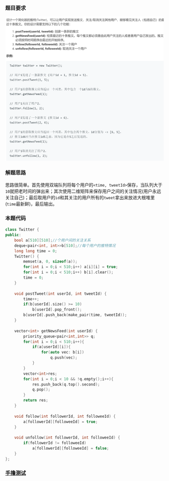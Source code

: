 ### 题目要求

![](pic/355.png)

### 解题思路

思路很简单。首先使用双端队列将每个用户的`<time, tweetId>`保存，当队列大于`10`就把老时间的弹出来；其次使用二维矩阵来保存用户之间的关注情况(用户永远关注自己)；最后取用户的`id`和其关注的用户所有的`tweet`拿出来放进大根堆里(`time`最新鲜)，最后输出。

### 本题代码

```c++
class Twitter {
public:
    bool a[510][510];//个用户间的关注关系
    deque<pair<int, int>>b[510];//每个用户的推特情况
    long long time = 0;
    Twitter() {
        memset(a, 0, sizeof(a));
        for(int i = 0;i < 510;i++) a[i][i] = true;
        for(int i = 0;i < 510;i++) b[i].clear();
        time = 0;
    }
    
    void postTweet(int userId, int tweetId) {
        time++;
        if(b[userId].size() >= 10)
            b[userId].pop_front();
        b[userId].push_back(make_pair(time, tweetId));
    }
    
    vector<int> getNewsFeed(int userId) {
        priority_queue<pair<int,int>> q;
        for(int i = 0;i < 510;i++){
            if(a[userId][i]){
                for(auto vec: b[i])
                    q.push(vec);
            }
        }
        vector<int>res;
        for(int i = 0;i < 10 && !q.empty();i++){
            res.push_back(q.top().second);
            q.pop();
        }
        return res;
    }
    
    void follow(int followerId, int followeeId) {
        a[followerId][followeeId] = true;
    }
    
    void unfollow(int followerId, int followeeId) {
        if(followerId != followeeId)
            a[followerId][followeeId] = false;
    }
};
```

### [手撸测试](https://leetcode-cn.com/problems/design-twitter/)  

